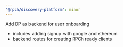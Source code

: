 ```yaml
---
"@rpch/discovery-platform": minor
---
```


Add DP as backend for user onboarding

- includes adding signup with google and ethereum
- backend routes for creating RPCh ready clients

